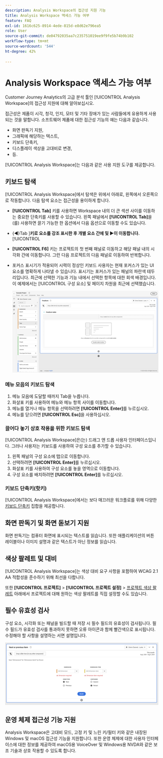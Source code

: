 ```yaml
---
description: Analysis Workspace의 접근성 지원 기능
title: Analysis Workspace 액세스 가능 여부
feature: FAQ
exl-id: 1616c625-8914-4ede-815d-e8d62e796ea5
role: User
source-git-commit: de04792035aa7c235751019ee9f9fe5b74b9b102
workflow-type: tm+mt
source-wordcount: '544'
ht-degree: 42%

---
```


# Analysis Workspace 액세스 가능 여부

Customer Journey Analytics의 고급 분석 툴인 [!UICONTROL Analysis Workspace]의 접근성 지원에 대해 알아보십시오.

접근성은 제품이 시각, 청각, 인지, 모터 및 기타 장애가 있는 사람들에게 유용하게 사용되는 것을 말합니다. 소프트웨어 제품에 대한 접근성 기능의 예는 다음과 같습니다.

* 화면 판독기 지원,
* 그래픽에 해당하는 텍스트,
* 키보드 단축키,
* 디스플레이 색상을 고대비로 변경,
* 등.

[!UICONTROL Analysis Workspace]는 다음과 같은 사용 지원 도구를 제공합니다.

## 키보드 탐색

[!UICONTROL Analysis Workspace]에서 탐색은 위에서 아래로, 왼쪽에서 오른쪽으로 작동합니다. 다음 탐색 요소는 접근성을 용이하게 합니다.

* **[!UICONTROL Tab]** 키를 사용하면 Workspace 내의 더 큰 섹션 사이를 이동하는 중요한 단축키를 사용할 수 있습니다. 왼쪽 패널에서 **[!UICONTROL Tab]**&#x200B;을(를) 사용하면 끌기 가능한 한 옵션에서 다음 옵션으로 이동할 수도 있습니다.
* {◀︎}Tab ]**키로 요소를 강조 표시한 후 개별 요소 간에 및 ▶︎이 이동합니다.**[!UICONTROL 
* **[!UICONTROL F6]** 키는 프로젝트의 첫 번째 패널로 이동하고 해당 패널 내의 시각화 간에 이동합니다. 그런 다음 프로젝트의 다음 패널로 이동하여 반복합니다.
* 포커스 표시기가 적용되어 시력이 정상인 키보드 사용자는 현재 포커스가 있는 UI 요소를 명확하게 나타낼 수 있습니다. 표시기는 포커스가 있는 패널의 파란색 테두리입니다. 최근에 선택한 기능과 기능 내에서 선택한 항목에 대한 회색 배경입니다. 이 예제에서는 [!UICONTROL 구성 요소] 및 페이지 차원을 최근에 선택했습니다.

  ![자유 형식 테이블 주위에 파란색 테두리가 있는 포커스 표시기를 보여 주는 자유 형식 테이블입니다.](assets/focus-indicator.png)

### 메뉴 모음의 키보드 탐색

1. 메뉴 모음에 도달할 때까지 Tab을 누릅니다.
1. 화살표 키를 사용하여 메뉴와 메뉴 항목 사이를 이동합니다.
1. 메뉴를 열거나 메뉴 항목을 선택하려면 **[!UICONTROL Enter]**&#x200B;를 누르십시오.
1. 메뉴를 닫으려면 **[!UICONTROL Esc]**&#x200B;을 사용하십시오.

### 끌어다 놓기 상호 작용을 위한 키보드 탐색

[!UICONTROL Analysis Workspace]은(는) 드래그 앤 드롭 사용자 인터페이스입니다. 그러나 사용자는 키보드를 사용하여 구성 요소를 추가할 수 있습니다.

1. 왼쪽 패널의 구성 요소에 탭으로 이동합니다.
1. 선택하려면 **[!UICONTROL Enter]**&#x200B;를 누르십시오.
1. 화살표 키를 사용하여 구성 요소를 놓을 영역으로 이동합니다.
1. 구성 요소를 배치하려면 **[!UICONTROL Enter]**&#x200B;를 누르십시오.

### 키보드 단축키(핫키)

[!UICONTROL Analysis Workspace]에서는 보다 매끄러운 워크플로를 위해 다양한 [키보드 단축키](https://experienceleague.adobe.com/en/docs/analytics/analyze/analysis-workspace/build-workspace-project/fa-shortcut-keys) 집합을 제공합니다.

## 화면 판독기 및 화면 돋보기 지원

화면 판독기는 컴퓨터 화면에 표시되는 텍스트를 읽습니다. 또한 애플리케이션의 버튼 레이블이나 이미지 설명과 같은 텍스트가 아닌 정보를 읽습니다.

## 색상 팔레트 및 대비

[!UICONTROL Analysis Workspace]는 색상 대비 요구 사항을 포함하여 WCAG 2.1 AA 적합성을 준수하기 위해 최선을 다합니다.

또한 **[!UICONTROL 프로젝트]** > **[!UICONTROL 프로젝트 설정]** > [프로젝트 색상 팔레트](https://experienceleague.adobe.com/en/docs/analytics/analyze/analysis-workspace/build-workspace-project/color-palettes) 아래에서 프로젝트에 대해 원하는 색상 팔레트를 직접 설정할 수도 있습니다.

## 필수 유효성 검사

구성 요소, 시각화 또는 패널을 빌드할 때 저장 시 필수 필드의 유효성이 검사됩니다. 필수 필드가 유효성 검사를 통과하지 못하면 오류 아이콘과 함께 빨간색으로 표시됩니다. 수정해야 할 사항을 설명하는 서면 설명입니다.

![세그먼트 빌더 및 오류 확인 표시기.](assets/error-validation.png)

## 운영 체제 접근성 기능 지원

Analysis Workspace은 고대비 모드, 고정 키 및 느린 키/필터 키와 같은 내장된 Windows 및 macOS 접근성 기능을 지원합니다. 또한 운영 체제에 대한 사용자 인터페이스에 대한 정보를 제공하여 macOS용 VoiceOver 및 Windows용 NVDA와 같은 보조 기술과 상호 작용할 수 있도록 합니다.

